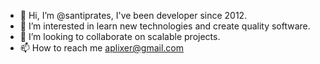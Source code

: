 - 👋 Hi, I’m @santiprates, I've been developer since 2012.
- 👀 I’m interested in learn new technologies and create quality software.
- 💞️ I’m looking to collaborate on scalable projects.
- 📫 How to reach me aplixer@gmail.com
